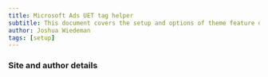 ```yaml
---
title: Microsoft Ads UET tag helper
subtitle: This document covers the setup and options of theme feature described in the article title
author: Joshua Wiedeman
tags: [setup]
---
```


### Site and author details
